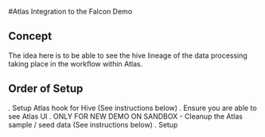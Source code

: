 #Atlas Integration to the Falcon Demo

## Concept

The idea here is to be able to see the hive lineage of the data processing taking place in the workflow within Atlas. 

## Order of Setup

. Setup Atlas hook for Hive (See instructions below)
. Ensure you are able to see Atlas UI
. ONLY FOR NEW DEMO ON SANDBOX - Cleanup the Atlas sample / seed data (See instructions below) 
. Setup 
